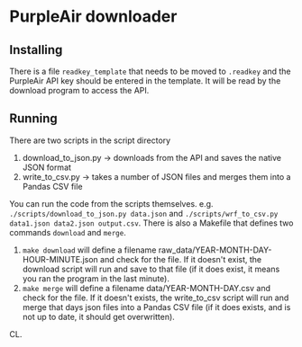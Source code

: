 # PurpleAir downloader

## Installing
There is a file `readkey_template` that needs to be moved to `.readkey` and the PurpleAir API key should be entered in the template. It will be read by the download program to access the API.

## Running

There are two scripts in the script directory

  1. download_to_json.py -> downloads from the API and saves the native JSON format
  2. write_to_csv.py -> takes a number of JSON files and merges them into a Pandas CSV file

You can run the code from the scripts themselves. e.g. `./scripts/download_to_json.py data.json` and `./scripts/wrf_to_csv.py data1.json data2.json output.csv`. There is also a Makefile that defines two commands `download` and `merge`. 

1. `make download` will define a filename raw_data/YEAR-MONTH-DAY-HOUR-MINUTE.json and check for the file. If it doesn't exist, the download script will run and save to that file (if it does exist, it means you ran the program in the last minute).
2. `make merge` will define a filename data/YEAR-MONTH-DAY.csv and check for the file. If it doesn't exists, the write_to_csv script will run and merge that days json files into a Pandas CSV file (if it does exists, and is not up to date, it should get overwritten).

CL.
